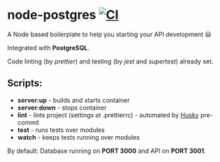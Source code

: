 # node-postgres [![CI](https://github.com/cl4pper/node-postgres/actions/workflows/integration.yaml/badge.svg)](https://github.com/cl4pper/node-postgres/actions/workflows/integration.yaml)

A Node based boilerplate to help you starting your API development :smiley:

Integrated with **PostgreSQL**.

Code linting (by _prettier_) and testing (by _jest_ and _supertest_) already set.

## Scripts:

- **server:up** - builds and starts container
- **server:down** - stops container
- **lint** - lints project (settings at .prettierrc) - automated by [Husky](https://typicode.github.io/husky/) pre-commit
- **test** - runs tests over modules
- **watch** - keeps tests running over modules


By default: Database running on **PORT 3000** and API on **PORT 3001**.